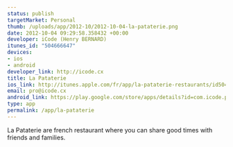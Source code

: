 ```yaml
--- 
status: publish
targetMarket: Personal
thumb: /uploads/app/2012-10/2012-10-04-la-pataterie.png
date: 2012-10-04 09:29:58.358432 +00:00
developer: iCode (Henry BERNARD)
itunes_id: "504666647"
devices: 
- ios
- android
developer_link: http://icode.cx
title: La Pataterie
ios_link: http://itunes.apple.com/fr/app/la-pataterie-restaurants/id504666647?mt=8
email: pro@icode.cx
android_link: https://play.google.com/store/apps/details?id=com.icode.pataterie&hl=fr
type: app
permalink: /app/la-pataterie
---
```


La Pataterie are french restaurant where you can share good times with friends and families.

